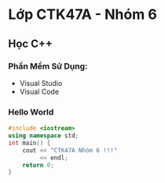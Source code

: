 # Lớp CTK47A - Nhóm 6
## Học C++
### Phần Mềm Sử Dụng:
* Visual Studio
* Visual Code

### Hello World
```C++
#include <iostream>
using namespace std;
int main() {
    cout << "CTK47A Nhóm 6 !!!"
	     << endl;
    return 0;
}
```
